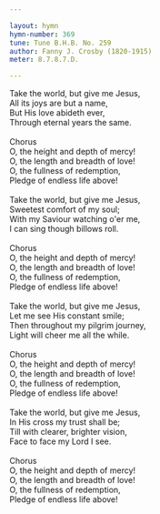 ```yaml
---

layout: hymn
hymn-number: 369
tune: Tune B.H.B. No. 259
author: Fanny J. Crosby (1820-1915)
meter: 8.7.8.7.D.

---
```

Take the world, but give me Jesus,<br>All its joys are but a name,<br>But His love abideth ever,<br>Through eternal years the same.<br><br>Chorus<br>O, the height and depth of mercy!<br>O, the length and breadth of love!<br>O, the fullness of redemption,<br>Pledge of endless life above!<br><br>Take the world, but give me Jesus,<br>Sweetest comfort of my soul;<br>With my Saviour watching o'er me,<br>I can sing though billows roll.<br><br>Chorus<br>O, the height and depth of mercy!<br>O, the length and breadth of love!<br>O, the fullness of redemption,<br>Pledge of endless life above!<br><br>Take the world, but give me Jesus,<br>Let me see His constant smile;<br>Then throughout my pilgrim journey,<br>Light will cheer me all the while.<br><br>Chorus<br>O, the height and depth of mercy!<br>O, the length and breadth of love!<br>O, the fullness of redemption,<br>Pledge of endless life above!<br><br>Take the world, but give me Jesus,<br>In His cross my trust shall be;<br>Till with clearer, brighter vision,<br>Face to face my Lord I see.<br><br>Chorus<br>O, the height and depth of mercy!<br>O, the length and breadth of love!<br>O, the fullness of redemption,<br>Pledge of endless life above!<br><br><br>
